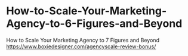 # How-to-Scale-Your-Marketing-Agency-to-6-Figures-and-Beyond
How to Scale Your Marketing Agency to 7 Figures and Beyond https://www.boxiedesigner.com/agencyscale-review-bonus/
